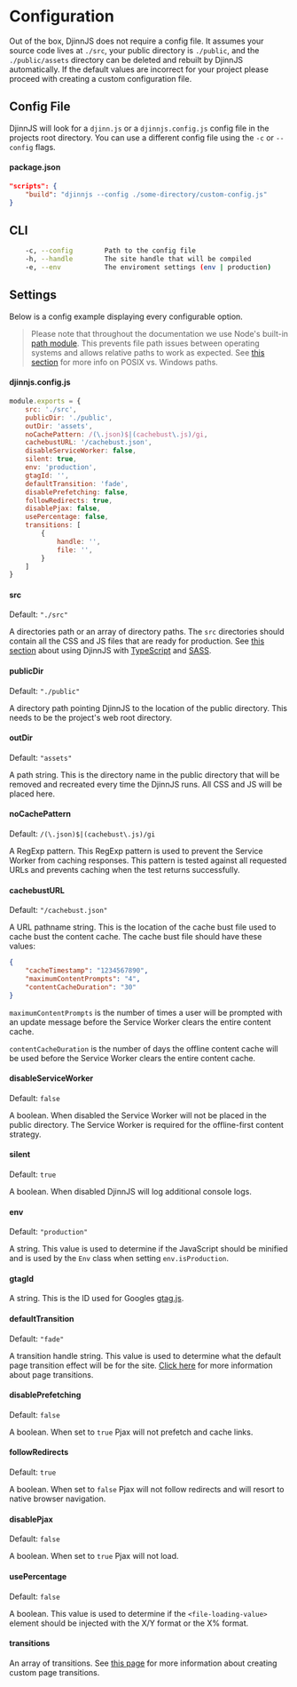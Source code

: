 # Configuration

Out of the box, DjinnJS does not require a config file. It assumes your source code lives at `./src`, your public directory is `./public`, and the `./public/assets` directory can be deleted and rebuilt by DjinnJS automatically. If the default values are incorrect for your project please proceed with creating a custom configuration file.

## Config File

DjinnJS will look for a `djinn.js` or a `djinnjs.config.js` config file in the projects root directory. You can use a different config file using the `-c` or `--config` flags.

#### package.json

```json
"scripts": {
    "build": "djinnjs --config ./some-directory/custom-config.js"
}
```

## CLI

```bash
    -c, --config        Path to the config file
    -h, --handle        The site handle that will be compiled
    -e, --env           The enviroment settings (env | production)
```

## Settings

Below is a config example displaying every configurable option.

> Please note that throughout the documentation we use Node's built-in [path module](https://nodejs.org/api/path.html). This prevents file path issues between operating systems and allows relative paths to work as expected. See [this section](https://nodejs.org/api/path.html#path_windows_vs_posix) for more info on POSIX vs. Windows paths.

#### djinnjs.config.js

```javascript
module.exports = {
    src: './src',
    publicDir: './public',
    outDir: 'assets',
    noCachePattern: /(\.json)$|(cachebust\.js)/gi,
    cachebustURL: '/cachebust.json',
    disableServiceWorker: false,
    silent: true,
    env: 'production',
	gtagId: '',
    defaultTransition: 'fade',
    disablePrefetching: false,
    followRedirects: true,
    disablePjax: false,
    usePercentage: false,
    transitions: [
        {
            handle: '',
            file: '',
        }
    ]
}
```

#### src

Default: `"./src"`

A directories path or an array of directory paths. The `src` directories should contain all the CSS and JS files that are ready for production. See [this section](/getting-started/demo-project) about using DjinnJS with [TypeScript](https://www.typescriptlang.org/) and [SASS](https://sass-lang.com/).

#### publicDir

Default: `"./public"`

A directory path pointing DjinnJS to the location of the public directory. This needs to be the project's web root directory.

#### outDir

Default: `"assets"`

A path string. This is the directory name in the public directory that will be removed and recreated every time the DjinnJS runs. All CSS and JS will be placed here.

#### noCachePattern

Default: `/(\.json)$|(cachebust\.js)/gi`

A RegExp pattern. This RegExp pattern is used to prevent the Service Worker from caching responses. This pattern is tested against all requested URLs and prevents caching when the test returns successfully.

#### cachebustURL

Default: `"/cachebust.json"`

A URL pathname string. This is the location of the cache bust file used to cache bust the content cache. The cache bust file should have these values:

```json
{
    "cacheTimestamp": "1234567890",
    "maximumContentPrompts": "4",
    "contentCacheDuration": "30"
}
```

`maximumContentPrompts` is the number of times a user will be prompted with an update message before the Service Worker clears the entire content cache.

`contentCacheDuration` is the number of days the offline content cache will be used before the Service Worker clears the entire content cache.

#### disableServiceWorker

Default: `false`

A boolean. When disabled the Service Worker will not be placed in the public directory. The Service Worker is required for the offline-first content strategy.

#### silent

Default: `true`

A boolean. When disabled DjinnJS will log additional console logs.

#### env

Default: `"production"`

A string. This value is used to determine if the JavaScript should be minified and is used by the `Env` class when setting `env.isProduction`.

#### gtagId

A string. This is the ID used for Googles [gtag.js](https://developers.google.com/analytics/devguides/collection/gtagjs).

#### defaultTransition

Default: `"fade"`

A transition handle string. This value is used to determine what the default page transition effect will be for the site. [Click here](/transitions) for more information about page transitions.

#### disablePrefetching

Default: `false`

A boolean. When set to `true` Pjax will not prefetch and cache links.

#### followRedirects

Default: `true`

A boolean. When set to `false` Pjax will not follow redirects and will resort to native browser navigation.

#### disablePjax

Default: `false`

A boolean. When set to `true` Pjax will not load.

#### usePercentage

Default: `false`

A boolean. This value is used to determine if the `<file-loading-value>` element should be injected with the X/Y format or the X% format.

#### transitions

An array of transitions. See [this page](/transitions) for more information about creating custom page transitions.
